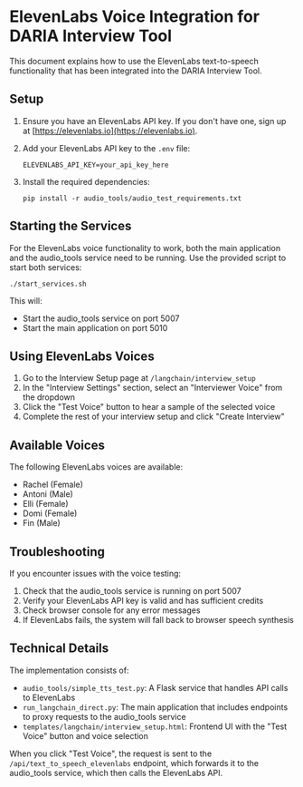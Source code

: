 # ElevenLabs Voice Integration for DARIA Interview Tool

This document explains how to use the ElevenLabs text-to-speech functionality that has been integrated into the DARIA Interview Tool.

## Setup

1. Ensure you have an ElevenLabs API key. If you don't have one, sign up at [https://elevenlabs.io](https://elevenlabs.io).

2. Add your ElevenLabs API key to the `.env` file:
   ```
   ELEVENLABS_API_KEY=your_api_key_here
   ```

3. Install the required dependencies:
   ```
   pip install -r audio_tools/audio_test_requirements.txt
   ```

## Starting the Services

For the ElevenLabs voice functionality to work, both the main application and the audio_tools service need to be running. Use the provided script to start both services:

```
./start_services.sh
```

This will:
- Start the audio_tools service on port 5007
- Start the main application on port 5010

## Using ElevenLabs Voices

1. Go to the Interview Setup page at `/langchain/interview_setup`
2. In the "Interview Settings" section, select an "Interviewer Voice" from the dropdown
3. Click the "Test Voice" button to hear a sample of the selected voice
4. Complete the rest of your interview setup and click "Create Interview"

## Available Voices

The following ElevenLabs voices are available:
- Rachel (Female)
- Antoni (Male)
- Elli (Female) 
- Domi (Female)
- Fin (Male)

## Troubleshooting

If you encounter issues with the voice testing:

1. Check that the audio_tools service is running on port 5007
2. Verify your ElevenLabs API key is valid and has sufficient credits
3. Check browser console for any error messages
4. If ElevenLabs fails, the system will fall back to browser speech synthesis

## Technical Details

The implementation consists of:
- `audio_tools/simple_tts_test.py`: A Flask service that handles API calls to ElevenLabs
- `run_langchain_direct.py`: The main application that includes endpoints to proxy requests to the audio_tools service
- `templates/langchain/interview_setup.html`: Frontend UI with the "Test Voice" button and voice selection

When you click "Test Voice", the request is sent to the `/api/text_to_speech_elevenlabs` endpoint, which forwards it to the audio_tools service, which then calls the ElevenLabs API. 